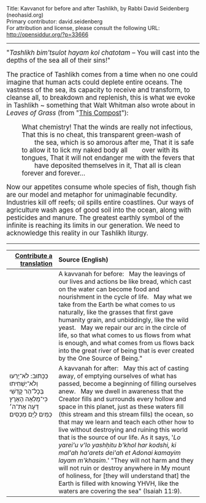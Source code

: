 <html>
<head></head>
<body>
Title: Kavvanot for before and after Tashlikh, by Rabbi David Seidenberg (neohasid.org)<br />
Primary contributor: david.seidenberg<br />
For attribution and license, please consult the following URL: <a href="http://opensiddur.org/?p=33666">http://opensiddur.org/?p=33666</a>
<p />
<hr />

<div class="english" style="font-size: 1.2em;">
"<em>Tashlikh bim'tsulot hayam kol chatotam</em> – You will cast into the depths of the sea all of their sins!"

The practice of Tashlikh comes from a time when no one could imagine that human acts could deplete entire oceans. The vastness of the sea, its capacity to receive and transform, to cleanse all, to breakdown and replenish, this is what we evoke in Tashlikh ~ something that Walt Whitman also wrote about in <em>Leaves of Grass</em> (from "<a href="https://iwp.uiowa.edu/whitmanweb/en/writings/civil-war/week-3/this-compost">This Compost</a>"):

<p style="padding-left: 40px;">What chemistry!
That the winds are really not infectious,
That this is no cheat, this transparent green-wash of
&nbsp;&nbsp;&nbsp;&nbsp;&nbsp;&nbsp;&nbsp;the sea, which is so amorous after me,
That it is safe to allow it to lick my naked body all
&nbsp;&nbsp;&nbsp;&nbsp;&nbsp;&nbsp;&nbsp;over with its tongues,
That it will not endanger me with the fevers that
&nbsp;&nbsp;&nbsp;&nbsp;&nbsp;&nbsp;&nbsp;have deposited themselves in it,
That all is clean forever and forever...</p>

Now our appetites consume whole species of fish, though fish are our model and metaphor for unimaginable fecundity. Industries kill off reefs; oil spills entire coastlines. Our ways of agriculture wash ages of good soil into the ocean, along with pesticides and manure. The greatest earthly symbol of the infinite is reaching its limits in our generation. We need to acknowledge this reality in our Tashlikh liturgy.
</div>

<hr />

<table style="margin-left: auto;margin-right: auto;" class="draggable">
<thead><tr><th id="x" style="text-align: right;"><a href="/contributing/upload/">Contribute a translation</a></th><th style="text-align: left;">Source (English)</th></tr></thead>
<tbody>
<tr><td style="vertical-align:top;">
<div class="liturgy"><span lang="he">

</span></div></td>
 
<td style="vertical-align:top;">
<div class="english">
<span class="instruction">A kavvanah for before:</span>
&nbsp;
May the leavings of our lives and actions be like bread, 
which cast on the water can become food and nourishment in the cycle of life. 
&nbsp;
May what we take from the Earth be what comes to us naturally, 
like the grasses that first gave humanity grain, 
and unbiddingly, like the wild yeast.  
&nbsp;
May we repair our arc in the circle of life, 
so that what comes to us flows from what is enough, 
and what comes from us flows back into the great river of being 
that is ever created by the One Source of Being."
</div></td></tr>


<tr><td style="vertical-align:top;">
<div class="liturgy"><span lang="he">
&nbsp;
&nbsp;
&nbsp;
&nbsp;
&nbsp;
&nbsp;
&nbsp;
&nbsp;
&nbsp;
&nbsp;
&nbsp;
&nbsp;
כַּכָּתוּב: לֹא־יָרֵעוּ וְלֹא־יַשְׁחִיתוּ בְּכָל־הַר קָדְשִׁי 
כִּי־מָלְאָה הָאָרֶץ דֵּעָה אֶת־ה׳ 
כַּמַּיִם לַיָּם מְכַסִּים׃
</span></div></td>
 
<td style="vertical-align:top;">
<div class="english">
<span class="instruction">A kavvanah for after:</span>
&nbsp;
May this act of casting away, 
of emptying ourselves of what has passed, 
become a beginning of filling ourselves anew.
&nbsp;
May we dwell in awareness 
that the Creator fills and surrounds every hollow and space in this planet, 
just as these waters fill (this stream and this stream fills) the ocean, 
so that may we learn and teach each other how to live 
without destroying and ruining this world 
that is the source of our life. 
As it says, '<em>Lo yarei'u v'lo yashḥitu b'khol har kodshi, 
ki mal'ah ha'arets dei'ah et Adonai 
kamayim layam m'khasim</em>.' 
"They will not harm and they will not ruin or destroy anywhere in My mount of holiness, 
for [they will understand that] the Earth is filled with knowing YHVH, 
like the waters are covering the sea" <span class="citation">(Isaiah 11:9)</span>.
</div></td></tr>
</tbody></table>

&nbsp;
</body>
</html>
